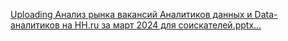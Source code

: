 [Uploading Анализ рынка вакансий Аналитиков данных и Data-аналитиков на HH.ru за март 2024 для соискателей.pptx…]()
